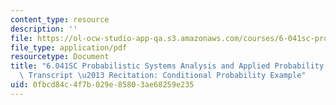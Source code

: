 ```yaml
---
content_type: resource
description: ''
file: https://ol-ocw-studio-app-qa.s3.amazonaws.com/courses/6-041sc-probabilistic-systems-analysis-and-applied-probability-fall-2013/0fbcd84c4f7b029e85803ae68259e235_MIT6_041SCF13_Conditioning_Example_300k.pdf
file_type: application/pdf
resourcetype: Document
title: "6.041SC Probabilistic Systems Analysis and Applied Probability, Fall 2013\
  \ Transcript \u2013 Recitation: Conditional Probability Example"
uid: 0fbcd84c-4f7b-029e-8580-3ae68259e235
---
```

